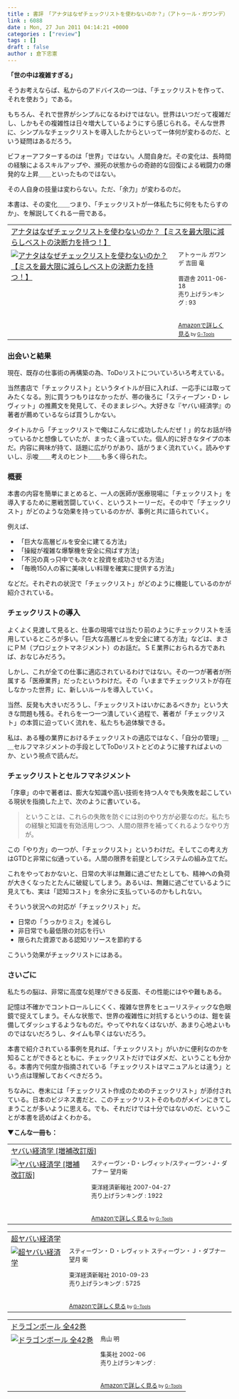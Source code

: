 ```yaml
---
title : 書評　「アナタはなぜチェックリストを使わないのか？」（アトゥール・ガワンデ）
link : 6088
date : Mon, 27 Jun 2011 04:14:21 +0000
categories : ["review"]
tags : []
draft : false
author : 倉下忠憲
---
```


<strong>「世の中は複雑すぎる」</strong>

そうお考えならば、私からのアドバイスの一つは、「チェックリストを作って、それを使おう」である。

もちろん、それで世界がシンプルになるわけではない。世界はいつだって複雑だし、しかもその複雑性は日々増大しているようにすら感じられる。そんな世界に、シンプルなチェックリストを導入したからといって一体何が変わるのだ、という疑問はあるだろう。

ビフォーアフターするのは「世界」ではない。人間自身だ。その変化は、長時間の経験によるスキルアップや、瀕死の状態からの奇跡的な回復による戦闘力の爆発的な上昇＿＿といったものではない。

その人自身の技量は変わらない。ただ、「余力」が変わるのだ。

本書は、その変化＿＿つまり、「チェックリストが一体私たちに何をもたらすのか」、を解説してくれる一冊である。

<table  border="0" cellpadding="5"><tr><td colspan="2"><a href="http://www.amazon.co.jp/exec/obidos/ASIN/4863912803/goodpic-22/" target="_top">アナタはなぜチェックリストを使わないのか？【ミスを最大限に減らしベストの決断力を持つ！】</a></td></tr><tr><td valign="top"><a href="http://www.amazon.co.jp/exec/obidos/ASIN/4863912803/goodpic-22/" target="_top"><img src="http://ecx.images-amazon.com/images/I/51mrCU1Q9ML._SL160_.jpg" border="0" alt="アナタはなぜチェックリストを使わないのか？【ミスを最大限に減らしベストの決断力を持つ！】" /></a></td><td valign="top"><font size="-1">アトゥール ガワンデ 吉田 竜 <br /><br />晋遊舎  2011-06-18<br />売り上げランキング : 93<br /><br /><br /><a href="http://www.amazon.co.jp/exec/obidos/ASIN/4863912803/goodpic-22/" target="_top">Amazonで詳しく見る</a></font><font size="-2"> by <a href="http://www.goodpic.com/mt/aws/index.html" >G-Tools</a></font></td></tr></table>


<h3>出会いと結果</h3>
現在、既存の仕事術の再構築の為、ToDoリストについていろいろ考えている。

当然書店で「チェックリスト」というタイトルが目に入れば、一応手には取ってみたくなる。別に買うつもりはなかったが、帯の後ろに「スティーブン・D・レヴィット」の推薦文を発見して、そのままレジへ。大好きな『ヤバい経済学』の著者が薦めているならば買うしかない。

タイトルから「チェックリストで俺はこんなに成功したんだぜ！」的なお話が待っているかと想像していたが、まったく違っていた。個人的に好きなタイプの本だ。内容に興味が持て、話題に広がりがあり、話がうまく流れていく。読みやすいし、示唆＿＿考えのヒント＿＿も多く得られた。

<h3>概要</h3>
本書の内容を簡単にまとめると、一人の医師が医療現場に「チェックリスト」を導入するために悪戦苦闘していく、というストーリーだ。その中で「チェックリスト」がどのような効果を持っているのかが、事例と共に語られていく。

例えば、

<ul>
	<li>「巨大な高層ビルを安全に建てる方法」</li>
	<li>「操縦が複雑な爆撃機を安全に飛ばす方法」</li>
	<li>「不況の真っ只中でも次々と投資を成功させる方法」</li>
	<li>「毎晩150人の客に美味しい料理を確実に提供する方法」</li>
</ul>


などだ。それぞれの状況で「チェックリスト」がどのように機能しているのかが紹介されている。

<h3>チェックリストの導入</h3>
よくよく見渡して見ると、仕事の現場では当たり前のようにチェックリストを活用しているところが多い。「巨大な高層ビルを安全に建てる方法」などは、まさにＰＭ（プロジェクトマネジメント）のお話だ。ＳＥ業界におられる方であれば、おなじみだろう。

しかし、これが全ての仕事に適応されているわけではない。その一つが著者が所属する「医療業界」だったというわけだ。その「いままでチェックリストが存在しなかった世界」に、新しいルールを導入していく。

当然、反発も大きいだろうし、「チェックリストはいかにあるべきか」という大きな問題も残る。それらを一つ一つ潰していく過程で、著者が「チェックリスト」の本質に迫っていく流れを、私たちも追体験できる。

私は、ある種の業界におけるチェックリストの適応ではなく、「自分の管理」＿＿セルフマネジメントの手段としてToDoリストとどのように接すればよいのか、という視点で読んだ。

<h3>チェックリストとセルフマネジメント</h3>
「序章」の中で著者は、膨大な知識や高い技術を持つ人々でも失敗を起こしている現状を指摘した上で、次のように書いている。

<blockquote>
ということは、これらの失敗を防ぐには別のやり方が必要なのだ。私たちの経験と知識を有効活用しつつ、人間の限界を補ってくれるようなやり方が。
</blockquote>

この「やり方」の一つが、「チェックリスト」というわけだ。そしてこの考え方はGTDと非常に似通っている。人間の限界を前提としてシステムの組み立てだ。

これをやっておかないと、日常の大半は無難に過ごせたとしても、精神への負荷が大きくなったとたんに破綻してしまう。あるいは、無難に過ごせているように見えても、実は「認知コスト」を余分に支払っているのかもしれない。

そういう状況への対応が「チェックリスト」だ。
<ul>
	<li>日常の「うっかりミス」を減らし</li>
	<li>非日常でも最低限の対応を行い</li>
	<li>限られた資源である認知リソースを節約する</li>
</ul>



こういう効果がチェックリストにはある。

<h3>さいごに</h3>
私たちの脳は、非常に高度な処理ができる反面、その性能にはやや難もある。

記憶は不確かでコントロールしにくく、複雑な世界をヒューリスティックな色眼鏡で捉えてしまう。そんな状態で、世界の複雑性に対抗するというのは、鎧を装備してダッシュするようなものだ。やってやれなくはないが、あまり心地よいものではないだろうし、タイムも早くはないだろう。

本書で紹介されている事例を見れば、「チェックリスト」がいかに便利なのかを知ることができるとともに、チェックリストだけではダメだ、ということも分かる。本書内で何度か指摘されている「チェックリストはマニュアルとは違う」という点は理解しておくべきだろう。

ちなみに、巻末には「チェックリスト作成のためのチェックリスト」が添付されている。日本のビジネス書だと、このチェックリストそのものがメインにきてしまうことが多いように思える。でも、それだけでは十分ではないのだ、ということが本書を読めばよくわかる。

<strong>▼こんな一冊も：</strong>
<table  border="0" cellpadding="5"><tr><td colspan="2"><a href="http://www.amazon.co.jp/exec/obidos/ASIN/4492313788/goodpic-22/" target="_top">ヤバい経済学 [増補改訂版]</a></td></tr><tr><td valign="top"><a href="http://www.amazon.co.jp/exec/obidos/ASIN/4492313788/goodpic-22/" target="_top"><img src="http://ecx.images-amazon.com/images/I/41C-VhgG8CL._SL160_.jpg" border="0" alt="ヤバい経済学 [増補改訂版]" /></a></td><td valign="top"><font size="-1">スティーヴン・D・レヴィット/スティーヴン・J・ダブナー 望月衛 <br /><br />東洋経済新報社  2007-04-27<br />売り上げランキング : 1922<br /><br /><br /><a href="http://www.amazon.co.jp/exec/obidos/ASIN/4492313788/goodpic-22/" target="_top">Amazonで詳しく見る</a></font><font size="-2"> by <a href="http://www.goodpic.com/mt/aws/index.html" >G-Tools</a></font></td></tr></table>

<table  border="0" cellpadding="5"><tr><td colspan="2"><a href="http://www.amazon.co.jp/exec/obidos/ASIN/4492314067/goodpic-22/" target="_top">超ヤバい経済学</a></td></tr><tr><td valign="top"><a href="http://www.amazon.co.jp/exec/obidos/ASIN/4492314067/goodpic-22/" target="_top"><img src="http://ecx.images-amazon.com/images/I/5177Fem8t9L._SL160_.jpg" border="0" alt="超ヤバい経済学" /></a></td><td valign="top"><font size="-1">スティーヴン・Ｄ・レヴィット スティーヴン・Ｊ・ダブナー 望月 衛 <br /><br />東洋経済新報社  2010-09-23<br />売り上げランキング : 5725<br /><br /><br /><a href="http://www.amazon.co.jp/exec/obidos/ASIN/4492314067/goodpic-22/" target="_top">Amazonで詳しく見る</a></font><font size="-2"> by <a href="http://www.goodpic.com/mt/aws/index.html" >G-Tools</a></font></td></tr></table>

<table  border="0" cellpadding="5"><tr><td colspan="2"><a href="http://www.amazon.co.jp/exec/obidos/ASIN/4088519027/goodpic-22/" target="_top">ドラゴンボール 全42巻</a></td></tr><tr><td valign="top"><a href="http://www.amazon.co.jp/exec/obidos/ASIN/4088519027/goodpic-22/" target="_top"><img src="http://ecx.images-amazon.com/images/I/51F60ACJW7L._SL160_.jpg" border="0" alt="ドラゴンボール 全42巻" /></a></td><td valign="top"><font size="-1">鳥山 明 <br /><br />集英社  2002-06<br />売り上げランキング : <br /><br /><br /><a href="http://www.amazon.co.jp/exec/obidos/ASIN/4088519027/goodpic-22/" target="_top">Amazonで詳しく見る</a></font><font size="-2"> by <a href="http://www.goodpic.com/mt/aws/index.html" >G-Tools</a></font></td></tr></table>

